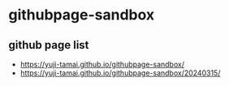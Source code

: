 # githubpage-sandbox

## github page list

- https://yuji-tamai.github.io/githubpage-sandbox/
- https://yuji-tamai.github.io/githubpage-sandbox/20240315/
